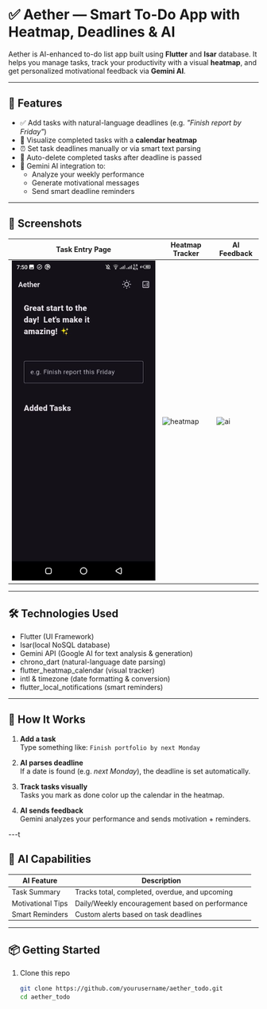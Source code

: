 
# ✅ Aether — Smart To-Do App with Heatmap, Deadlines & AI

Aether is AI-enhanced to-do list app built using **Flutter** and **Isar** database. It helps you manage tasks, track your productivity with a visual **heatmap**, and get personalized motivational feedback via **Gemini AI**.

---

## 🌟 Features

- ✅ Add tasks with natural-language deadlines (e.g. *"Finish report by Friday"*)
- 📆 Visualize completed tasks with a **calendar heatmap**
- ⏰ Set task deadlines manually or via smart text parsing
- 🎯 Auto-delete completed tasks after deadline is passed
- 🤖 Gemini AI integration to:
  - Analyze your weekly performance
  - Generate motivational messages
  - Send smart deadline reminders

---


## 📸 Screenshots

| Task Entry Page | Heatmap Tracker | AI Feedback |
|-----------------|-----------------|-------------|
| ![task](screenshots/task_etry.jpg) | ![heatmap](screenshots/heamap.jpg) | ![ai](screenshots/ai_feedack.png) |



---

## 🛠️ Technologies Used

- Flutter (UI Framework)
- Isar(local NoSQL database)
- Gemini API (Google AI for text analysis & generation)
- chrono_dart (natural-language date parsing)
- flutter_heatmap_calendar (visual tracker)
- intl & timezone (date formatting & conversion)
- flutter_local_notifications (smart reminders)

---

## 🚀 How It Works

1. **Add a task**  
   Type something like: `Finish portfolio by next Monday`

2. **AI parses deadline**  
   If a date is found (e.g. *next Monday*), the deadline is set automatically.

3. **Track tasks visually**  
   Tasks you mark as done color up the calendar in the heatmap.

4. **AI sends feedback**  
   Gemini analyzes your performance and sends motivation + reminders.

---t

## 🧠 AI Capabilities

| AI Feature        | Description                                         |
|-------------------|-----------------------------------------------------|
| Task Summary      | Tracks total, completed, overdue, and upcoming     |
| Motivational Tips | Daily/Weekly encouragement based on performance    |
| Smart Reminders   | Custom alerts based on task deadlines              |

---

## 📦 Getting Started

1. Clone this repo  
   ```bash
   git clone https://github.com/yourusername/aether_todo.git
   cd aether_todo
